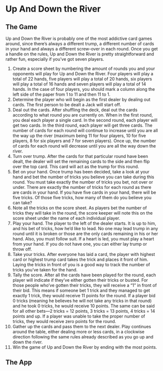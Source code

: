 # Up And Down the River

## The Game

Up and Down the River is probably one of the most addictive card games around, since there’s always a different trump, a different number of cards in your hand and always a different screw-over in each round. Once you get a handle on the rules, Up and Down the River is pretty straightforward and rather fun, especially if you’ve got seven players.

1. Create a score sheet by numbering the amount of rounds you and your opponents will play for Up and Down the River. Four players will play a total of 22 hands, five players will play a total of 20 hands, six players will play a total of 16 hands and seven players will play a total of 14 hands. In the case of four players, you should mark a column along the left side of the paper from 1 to 11 and then 11 to 1.
2. Determine the player who will begin as the first dealer by dealing out cards. The first person to be dealt a Jack will start off.
3. Deal out the cards. After shuffling the deck, deal out the cards according to what round you are currently on. When in the first round, you deal each player a single card. In the second round, each player will get two cards. In the third round, each player will get three cards. The number of cards for each round will continue to increase until you are all the way up the river (maximum being 11 for four players, 10 for five players, 8 for six players and 7 for seven players). Once up, the number of cards for each round will decrease until you are all the way down the river.
4. Turn over trump. After the cards for that particular round have been dealt, the dealer will set the remaining cards to the side and then flip over the top card. This card will act as the trump for this round.
5. Bet on your hand. Once trump has been decided, take a look at your hand and bet the number of tricks you believe you can take during this round. You must take exactly the number of tricks you bet, not over or under. There are exactly the number of tricks for each round as there are cards in your hand. If you have five cards in your hand, there will be five tricks. Of those five tricks, how many of them do you believe you can take?
6. Note all the tricks on the score sheet. As players bet the number of tricks they will take in the round, the score keeper will note this on the score sheet under the name of each individual player.
7. Play your hand. The player to the left of the dealer starts. It is up to him, and his bet of tricks, how he’d like to lead. No one may lead trump in any round until it is broken or those are the only cards remaining in his or her hand. Also, you must follow suit. If a heart is led, you must play a heart from your hand. If you do not have one, you can either lay trump or throw off.
8. Take your tricks. After everyone has laid a card, the player with highest card or highest trump card takes the trick and places it front of him. Laying the tricks in front of you is a good way to track the number of tricks you’ve taken for the hand.
9. Tally the score. After all the cards have been played for the round, each player will indicate if they’ve either gotten their tricks or busted. For those people who’ve gotten their tricks, they will receive a “1” in front of their bid. This means if someone bet 1 trick and they managed to get exactly 1 trick, they would receive 11 points for the round. If a player bid 0 tricks (meaning he believes he will not take any tricks in that round) and he took 0 tricks, he would receive 10 points. The same can be said for all other bets—2 tricks = 12 points, 3 tricks = 13 points, 4 tricks = 14 points and up. If a player was unable to take the proper number of tricks, they would receive zero points for the round.
10. Gather up the cards and pass them to the next dealer. Play continues around the table, either dealing more or less cards, in a clockwise direction following the same rules already described as you go up and down the river.
11. Win the game of Up and Down the River by ending with the most points.

## The App
